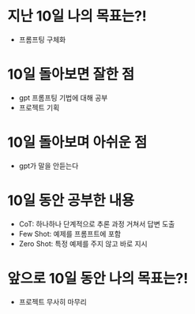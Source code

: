 # 지난 10일 나의 목표는?!
- 프롬프팅 구체화

# 10일 돌아보면 잘한 점
- gpt 프롬프팅 기법에 대해 공부
- 프로젝트 기획
 
# 10일 돌아보며 아쉬운 점
- gpt가 말을 안듣는다

# 10일 동안 공부한 내용
- CoT: 하나하나 단계적으로 추론 과정 거쳐서 답변 도출
- Few Shot: 예제를 프롬프트에 포함
- Zero Shot: 특정 예제를 주지 않고 바로 지시

# 앞으로 10일 동안 나의 목표는?!
- 프로젝트 무사히 마무리
